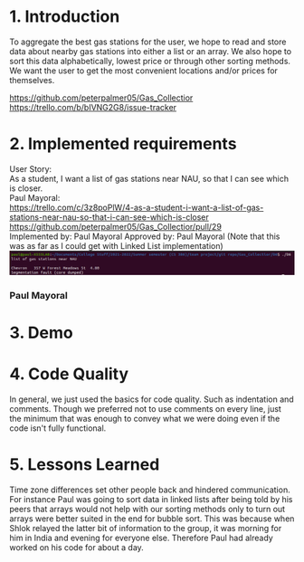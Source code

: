 # 1. Introduction
To aggregate the best gas stations for the user, we hope to read and store data
about nearby gas stations into either a list or an array. We also hope to sort this
data alphabetically, lowest price or through other sorting methods. We want the user
to get the most convenient locations and/or prices for themselves.  

https://github.com/peterpalmer05/Gas_Collectior  
https://trello.com/b/bIVNG2G8/issue-tracker

# 2. Implemented requirements

User Story:  
As a student, I want a list of gas stations near NAU, so that I can see which is closer.  
Paul Mayoral:  
https://trello.com/c/3z8poPlW/4-as-a-student-i-want-a-list-of-gas-stations-near-nau-so-that-i-can-see-which-is-closer  
https://github.com/peterpalmer05/Gas_Collectior/pull/29  
Implemented by: Paul Mayoral
Approved by: Paul Mayoral
(Note that this was as far as I could get with Linked List implementation)
![Paul's Implementation](pauls_implementation.png)

### Paul Mayoral

# 3. Demo



# 4. Code Quality

In general, we just used the basics for code quality. Such as indentation
and comments. Though we preferred not to use comments on every line, just the
minimum that was enough to convey what we were doing even if the code isn't
fully functional.  

# 5.  Lessons Learned
Time zone differences set other people back and hindered communication.
For instance Paul was going to sort data in linked lists after being told by his
peers that arrays would not help with our sorting methods only to turn out
arrays were better suited in the end for bubble sort.
This was because when Shlok relayed the latter bit of information to the group,
it was morning for him in India and evening for everyone else. Therefore Paul
had already worked on his code for about a day.  
